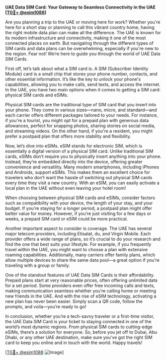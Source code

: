 **UAE Data SIM Card: Your Gateway to Seamless Connectivity in the UAE [[TG💪+ @esim1088](https://t.me/s/esim1088)]**

Are you planning a trip to the UAE or moving here for work? Whether you're here for a short stay or planning to call this vibrant country home, having the right mobile data plan can make all the difference. The UAE is known for its modern infrastructure and connectivity, making it one of the most connected places on earth. But navigating through the different types of SIM cards and data plans can be overwhelming, especially if you're new to the region. Fear not! We’re here to guide you through the world of UAE Data SIM Cards.

First off, let’s talk about what a SIM card is. A SIM (Subscriber Identity Module) card is a small chip that stores your phone number, contacts, and other essential information. It’s like the key to unlock your phone's capabilities, allowing you to make calls, send texts, and access the internet. In the UAE, you have two main options when it comes to getting a SIM card: physical SIM cards and eSIMs.

Physical SIM cards are the traditional type of SIM card that you insert into your phone. They come in various sizes—nano, micro, and standard—and each carrier offers different packages tailored to your needs. For instance, if you're a tourist, you might opt for a prepaid plan with generous data allowances, perfect for snapping photos, sharing stories on social media, and streaming videos. On the other hand, if you're a resident, you might prefer a postpaid plan that offers more stability and flexibility.

Now, let’s dive into eSIMs. eSIM stands for electronic SIM, which is essentially a digital version of a physical SIM card. Unlike traditional SIM cards, eSIMs don’t require you to physically insert anything into your phone. Instead, they’re embedded directly into the device, offering greater convenience and versatility. Many modern smartphones, including iPhones and Androids, support eSIMs. This makes them an excellent choice for travelers who don’t want the hassle of switching out physical SIM cards every time they visit a new country. With an eSIM, you can easily activate a local plan in the UAE without even leaving your hotel room!

When choosing between physical SIM cards and eSIMs, consider factors such as compatibility with your device, the length of your stay, and your budget. If you’re staying for a longer period, a postpaid plan might offer better value for money. However, if you’re just visiting for a few days or weeks, a prepaid SIM card or eSIM could be more practical.

Another important aspect to consider is coverage. The UAE has several major telecom providers, including Etisalat, du, and Virgin Mobile. Each provider offers a wide range of plans, so it’s crucial to do your research and find the one that best suits your lifestyle. For example, if you frequently travel within the UAE, you might want to choose a plan with extensive roaming capabilities. Additionally, many carriers offer family plans, which allow multiple devices to share the same data pool—a great option if you’re traveling with a group or family.

One of the standout features of UAE Data SIM Cards is their affordability. Prepaid plans start at very reasonable prices, often offering unlimited data for a set period. Some providers even offer free incoming calls and texts, making communication seamless whether you’re calling home or meeting new friends in the UAE. And with the rise of eSIM technology, activating a new plan has never been easier. Simply scan a QR code, follow the prompts, and voila—you’re ready to go!

In conclusion, whether you’re a tech-savvy traveler or a first-time visitor, the UAE Data SIM Card is your ticket to staying connected in one of the world’s most dynamic regions. From physical SIM cards to cutting-edge eSIMs, there’s a solution for everyone. So, before you jet off to Dubai, Abu Dhabi, or any other UAE destination, make sure you’ve got the right SIM card to keep you online and in touch with the world. Happy travels!

[[TG💪+ @esim1088](https://t.me/s/esim1088) ![Image](https://i.postimg.cc/Y0z9fWf4/image.png)]